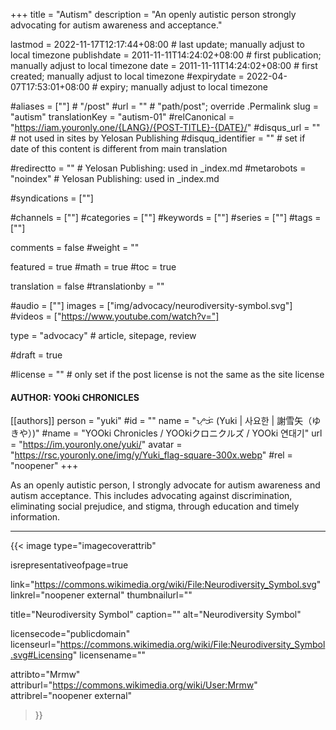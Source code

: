 +++
title = "Autism"
description = "An openly autistic person strongly advocating for autism awareness and acceptance."

lastmod = 2022-11-17T12:17:44+08:00                 # last update; manually adjust to local timezone
publishdate = 2011-11-11T14:24:02+08:00             # first publication; manually adjust to local timezone
date = 2011-11-11T14:24:02+08:00                    # first created; manually adjust to local timezone
#expirydate = 2022-04-07T17:53:01+08:00              # expiry; manually adjust to local timezone

#aliases = [""]                                        # "/post"
#url = ""                                              # "path/post"; override .Permalink
slug = "autism"
translationKey = "autism-01"
#relCanonical = "https://iam.youronly.one/{LANG}/{POST-TITLE}-{DATE}/"
#disqus_url = ""                                       # not used in sites by Yelosan Publishing
#disquq_identifier = ""                                # set if date of this content is different from main translation

#redirectto = ""                                       # Yelosan Publishing: used in _index.md
#metarobots = "noindex"                                # Yelosan Publishing: used in _index.md

#syndications = [""]

#channels = [""]
#categories = [""]
#keywords = [""]
#series = [""]
#tags = [""]

comments = false
#weight = ""

featured = true
#math = true
#toc = true

translation = false
#translationby = ""

#audio = [""]
images = ["img/advocacy/neurodiversity-symbol.svg"]
#videos = ["https://www.youtube.com/watch?v="]

type = "advocacy"                                             # article, sitepage, review

#draft = true

#license = ""                                          # only set if the post license is not the same as the site license

#### AUTHOR: YOOki CHRONICLES ####
[[authors]]
  person = "yuki"
  #id = ""
  name = "ᜌᜓᜃᜒ (Yuki | 사요한 | 謝雪矢（ゆきや）)"
  #name = "YOOki Chronicles / YOOkiクロニクルズ / YOOki 연대기"
  url = "https://im.youronly.one/yuki/"
  avatar = "https://rsc.youronly.one/img/y/Yuki_flag-square-300x.webp"
  #rel = "noopener"
+++

As an openly autistic person, I strongly advocate for autism awareness and autism acceptance. This includes advocating against discrimination, eliminating social prejudice, and stigma, through education and timely information.

---

{{< image
  type="imagecoverattrib"

  isrepresentativeofpage=true

  link="https://commons.wikimedia.org/wiki/File:Neurodiversity_Symbol.svg"
  linkrel="noopener external"
  thumbnailurl=""

  title="Neurodiversity Symbol"
  caption=""
  alt="Neurodiversity Symbol"

  licensecode="publicdomain"
  licenseurl="https://commons.wikimedia.org/wiki/File:Neurodiversity_Symbol.svg#Licensing"
  licensename=""

  attribto="Mrmw"
  attriburl="https://commons.wikimedia.org/wiki/User:Mrmw"
  attribrel="noopener external"
>}}
